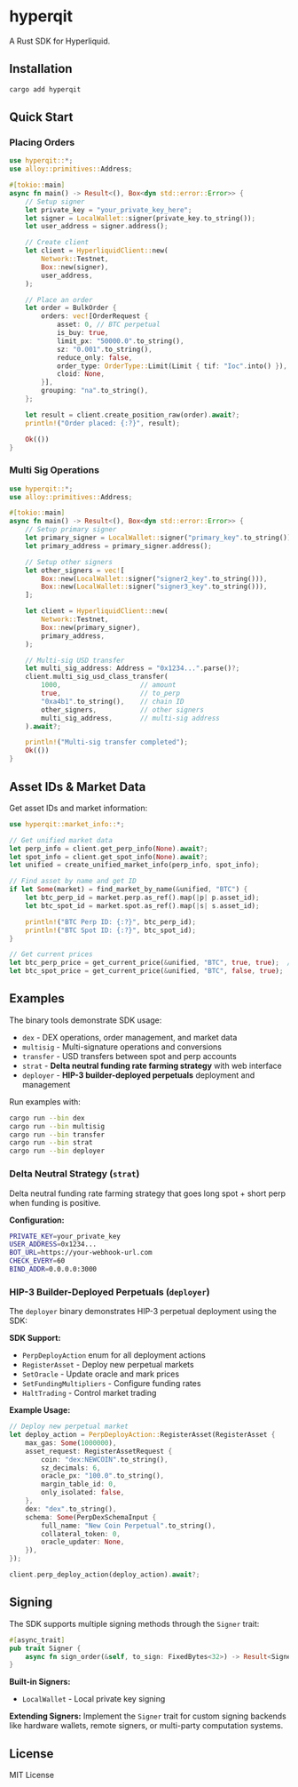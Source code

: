 # hyperqit

A Rust SDK for Hyperliquid.

## Installation

```bash
cargo add hyperqit
```

## Quick Start

### Placing Orders

```rust
use hyperqit::*;
use alloy::primitives::Address;

#[tokio::main]
async fn main() -> Result<(), Box<dyn std::error::Error>> {
    // Setup signer
    let private_key = "your_private_key_here";
    let signer = LocalWallet::signer(private_key.to_string());
    let user_address = signer.address();

    // Create client
    let client = HyperliquidClient::new(
        Network::Testnet,
        Box::new(signer),
        user_address,
    );

    // Place an order
    let order = BulkOrder {
        orders: vec![OrderRequest {
            asset: 0, // BTC perpetual
            is_buy: true,
            limit_px: "50000.0".to_string(),
            sz: "0.001".to_string(),
            reduce_only: false,
            order_type: OrderType::Limit(Limit { tif: "Ioc".into() }),
            cloid: None,
        }],
        grouping: "na".to_string(),
    };

    let result = client.create_position_raw(order).await?;
    println!("Order placed: {:?}", result);

    Ok(())
}
```

### Multi Sig Operations

```rust
use hyperqit::*;
use alloy::primitives::Address;

#[tokio::main]
async fn main() -> Result<(), Box<dyn std::error::Error>> {
    // Setup primary signer
    let primary_signer = LocalWallet::signer("primary_key".to_string());
    let primary_address = primary_signer.address();

    // Setup other signers
    let other_signers = vec![
        Box::new(LocalWallet::signer("signer2_key".to_string())),
        Box::new(LocalWallet::signer("signer3_key".to_string())),
    ];

    let client = HyperliquidClient::new(
        Network::Testnet,
        Box::new(primary_signer),
        primary_address,
    );

    // Multi-sig USD transfer
    let multi_sig_address: Address = "0x1234...".parse()?;
    client.multi_sig_usd_class_transfer(
        1000,                    // amount
        true,                    // to_perp
        "0xa4b1".to_string(),    // chain ID
        other_signers,           // other signers
        multi_sig_address,       // multi-sig address
    ).await?;

    println!("Multi-sig transfer completed");
    Ok(())
}
```

## Asset IDs & Market Data

Get asset IDs and market information:

```rust
use hyperqit::market_info::*;

// Get unified market data
let perp_info = client.get_perp_info(None).await?;
let spot_info = client.get_spot_info(None).await?;
let unified = create_unified_market_info(perp_info, spot_info);

// Find asset by name and get ID
if let Some(market) = find_market_by_name(&unified, "BTC") {
    let btc_perp_id = market.perp.as_ref().map(|p| p.asset_id);
    let btc_spot_id = market.spot.as_ref().map(|s| s.asset_id);

    println!("BTC Perp ID: {:?}", btc_perp_id);
    println!("BTC Spot ID: {:?}", btc_spot_id);
}

// Get current prices
let btc_perp_price = get_current_price(&unified, "BTC", true, true);  // perp, use_mid
let btc_spot_price = get_current_price(&unified, "BTC", false, true);  // spot, use_mid
```

## Examples

The binary tools demonstrate SDK usage:

- `dex` - DEX operations, order management, and market data
- `multisig` - Multi-signature operations and conversions
- `transfer` - USD transfers between spot and perp accounts
- `strat` - **Delta neutral funding rate farming strategy** with web interface
- `deployer` - **HIP-3 builder-deployed perpetuals** deployment and management

Run examples with:

```bash
cargo run --bin dex
cargo run --bin multisig
cargo run --bin transfer
cargo run --bin strat
cargo run --bin deployer
```

### Delta Neutral Strategy (`strat`)

Delta neutral funding rate farming strategy that goes long spot + short perp when funding is positive.

**Configuration:**

```bash
PRIVATE_KEY=your_private_key
USER_ADDRESS=0x1234...
BOT_URL=https://your-webhook-url.com
CHECK_EVERY=60
BIND_ADDR=0.0.0.0:3000
```

### HIP-3 Builder-Deployed Perpetuals (`deployer`)

The `deployer` binary demonstrates HIP-3 perpetual deployment using the SDK:

**SDK Support:**

- `PerpDeployAction` enum for all deployment actions
- `RegisterAsset` - Deploy new perpetual markets
- `SetOracle` - Update oracle and mark prices
- `SetFundingMultipliers` - Configure funding rates
- `HaltTrading` - Control market trading

**Example Usage:**

```rust
// Deploy new perpetual market
let deploy_action = PerpDeployAction::RegisterAsset(RegisterAsset {
    max_gas: Some(1000000),
    asset_request: RegisterAssetRequest {
        coin: "dex:NEWCOIN".to_string(),
        sz_decimals: 6,
        oracle_px: "100.0".to_string(),
        margin_table_id: 0,
        only_isolated: false,
    },
    dex: "dex".to_string(),
    schema: Some(PerpDexSchemaInput {
        full_name: "New Coin Perpetual".to_string(),
        collateral_token: 0,
        oracle_updater: None,
    }),
});

client.perp_deploy_action(deploy_action).await?;
```

## Signing

The SDK supports multiple signing methods through the `Signer` trait:

```rust
#[async_trait]
pub trait Signer {
    async fn sign_order(&self, to_sign: FixedBytes<32>) -> Result<SignedMessage>;
}
```

**Built-in Signers:**

- `LocalWallet` - Local private key signing

**Extending Signers:**
Implement the `Signer` trait for custom signing backends like hardware wallets, remote signers, or multi-party computation systems.

## License

MIT License
